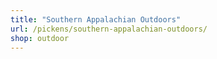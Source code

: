 ```yaml
---
title: "Southern Appalachian Outdoors"
url: /pickens/southern-appalachian-outdoors/
shop: outdoor
---
```

